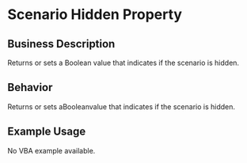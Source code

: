 # Scenario Hidden Property

## Business Description
Returns or sets a Boolean value that indicates if the scenario is hidden.

## Behavior
Returns or sets aBooleanvalue that indicates if the scenario is hidden.

## Example Usage
No VBA example available.
